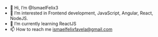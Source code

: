 - 👋 Hi, I’m @IsmaelFelix3
- 👀 I’m interested in Frontend development, JavaScript, Angular, React, NodeJS.
- 🌱 I’m currently learning ReactJS
- 📫 How to reach me ismaelfelixfavela@gmail.com

<!---
IsmaelFelix3/IsmaelFelix3 is a ✨ special ✨ repository because its `README.md` (this file) appears on your GitHub profile.
You can click the Preview link to take a look at your changes.
--->
